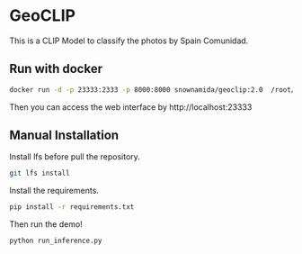 # GeoCLIP
This is a CLIP Model to classify the photos by Spain Comunidad.

## Run with docker
```bash
docker run -d -p 23333:2333 -p 8000:8000 snownamida/geoclip:2.0  /root/start.sh
```
Then you can access the web interface by http://localhost:23333

## Manual Installation
Install lfs before pull the repository.
```bash
git lfs install
```
Install the requirements.
```bash
pip install -r requirements.txt
```
Then run the demo!
```bash
python run_inference.py
```